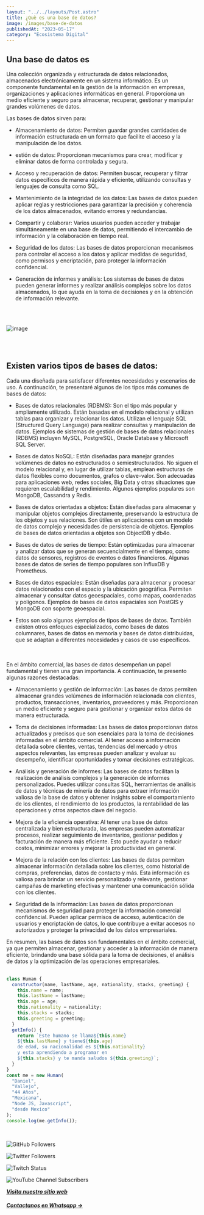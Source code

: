 ```yaml
---
layout: "../../layouts/Post.astro"
title: ¿Què es una base de datos?
image: /images/base-de-datos
publishedAt: "2023-05-17"
category: "Ecosistema Digital"
---
```


## Una base de datos es

Una colección organizada y estructurada de datos relacionados, almacenados electrónicamente en un sistema informático. Es un componente fundamental en la gestión de la información en empresas, organizaciones y aplicaciones informáticas en general. Proporciona un medio eficiente y seguro para almacenar, recuperar, gestionar y manipular grandes volúmenes de datos.

Las bases de datos sirven para:

- Almacenamiento de datos: Permiten guardar grandes cantidades de información estructurada en un formato que facilite el acceso y la manipulación de los datos.

- estión de datos: Proporcionan mecanismos para crear, modificar y eliminar datos de forma controlada y segura.

- Acceso y recuperación de datos: Permiten buscar, recuperar y filtrar datos específicos de manera rápida y eficiente, utilizando consultas y lenguajes de consulta como SQL.

- Mantenimiento de la integridad de los datos: Las bases de datos pueden aplicar reglas y restricciones para garantizar la precisión y coherencia de los datos almacenados, evitando errores y redundancias.

- Compartir y colaborar: Varios usuarios pueden acceder y trabajar simultáneamente en una base de datos, permitiendo el intercambio de información y la colaboración en tiempo real.

- Seguridad de los datos: Las bases de datos proporcionan mecanismos para controlar el acceso a los datos y aplicar medidas de seguridad, como permisos y encriptación, para proteger la información confidencial.

- Generación de informes y análisis: Los sistemas de bases de datos pueden generar informes y realizar análisis complejos sobre los datos almacenados, lo que ayuda en la toma de decisiones y en la obtención de información relevante.

<br>
<br>

![image](https://images.pexels.com/photos/3970328/pexels-photo-3970328.jpeg?auto=compress&cs=tinysrgb&w=1260&h=750&dpr=1)

<br>
<br>

## Existen varios tipos de bases de datos:

Cada una diseñada para satisfacer diferentes necesidades y escenarios de uso. A continuación, te presentaré algunos de los tipos más comunes de bases de datos:

- Bases de datos relacionales (RDBMS): Son el tipo más popular y ampliamente utilizado. Están basadas en el modelo relacional y utilizan tablas para organizar y relacionar los datos. Utilizan el lenguaje SQL (Structured Query Language) para realizar consultas y manipulación de datos. Ejemplos de sistemas de gestión de bases de datos relacionales (RDBMS) incluyen MySQL, PostgreSQL, Oracle Database y Microsoft SQL Server.

- Bases de datos NoSQL: Están diseñadas para manejar grandes volúmenes de datos no estructurados o semiestructurados. No siguen el modelo relacional y, en lugar de utilizar tablas, emplean estructuras de datos flexibles como documentos, grafos o clave-valor. Son adecuadas para aplicaciones web, redes sociales, Big Data y otras situaciones que requieren escalabilidad y rendimiento. Algunos ejemplos populares son MongoDB, Cassandra y Redis.

- Bases de datos orientadas a objetos: Están diseñadas para almacenar y manipular objetos complejos directamente, preservando la estructura de los objetos y sus relaciones. Son útiles en aplicaciones con un modelo de datos complejo y necesidades de persistencia de objetos. Ejemplos de bases de datos orientadas a objetos son ObjectDB y db4o.

- Bases de datos de series de tiempo: Están optimizadas para almacenar y analizar datos que se generan secuencialmente en el tiempo, como datos de sensores, registros de eventos o datos financieros. Algunas bases de datos de series de tiempo populares son InfluxDB y Prometheus.

- Bases de datos espaciales: Están diseñadas para almacenar y procesar datos relacionados con el espacio y la ubicación geográfica. Permiten almacenar y consultar datos geoespaciales, como mapas, coordenadas y polígonos. Ejemplos de bases de datos espaciales son PostGIS y MongoDB con soporte geoespacial.

- Estos son solo algunos ejemplos de tipos de bases de datos. También existen otros enfoques especializados, como bases de datos columnares, bases de datos en memoria y bases de datos distribuidas, que se adaptan a diferentes necesidades y casos de uso específicos.

<br>
<br>
En el ámbito comercial, las bases de datos desempeñan un papel fundamental y tienen una gran importancia. A continuación, te presento algunas razones destacadas:

- Almacenamiento y gestión de información: Las bases de datos permiten almacenar grandes volúmenes de información relacionada con clientes, productos, transacciones, inventarios, proveedores y más. Proporcionan un medio eficiente y seguro para gestionar y organizar estos datos de manera estructurada.

- Toma de decisiones informadas: Las bases de datos proporcionan datos actualizados y precisos que son esenciales para la toma de decisiones informadas en el ámbito comercial. Al tener acceso a información detallada sobre clientes, ventas, tendencias del mercado y otros aspectos relevantes, las empresas pueden analizar y evaluar su desempeño, identificar oportunidades y tomar decisiones estratégicas.

- Análisis y generación de informes: Las bases de datos facilitan la realización de análisis complejos y la generación de informes personalizados. Puedes utilizar consultas SQL, herramientas de análisis de datos y técnicas de minería de datos para extraer información valiosa de la base de datos y obtener insights sobre el comportamiento de los clientes, el rendimiento de los productos, la rentabilidad de las operaciones y otros aspectos clave del negocio.

- Mejora de la eficiencia operativa: Al tener una base de datos centralizada y bien estructurada, las empresas pueden automatizar procesos, realizar seguimiento de inventarios, gestionar pedidos y facturación de manera más eficiente. Esto puede ayudar a reducir costos, minimizar errores y mejorar la productividad en general.

- Mejora de la relación con los clientes: Las bases de datos permiten almacenar información detallada sobre los clientes, como historial de compras, preferencias, datos de contacto y más. Esta información es valiosa para brindar un servicio personalizado y relevante, gestionar campañas de marketing efectivas y mantener una comunicación sólida con los clientes.

- Seguridad de la información: Las bases de datos proporcionan mecanismos de seguridad para proteger la información comercial confidencial. Pueden aplicar permisos de acceso, autenticación de usuarios y encriptación de datos, lo que contribuye a evitar accesos no autorizados y proteger la privacidad de los datos empresariales.

En resumen, las bases de datos son fundamentales en el ámbito comercial, ya que permiten almacenar, gestionar y acceder a la información de manera eficiente, brindando una base sólida para la toma de decisiones, el análisis de datos y la optimización de las operaciones empresariales.
<br>
<br>

```js
class Human {
  constructor(name, lastName, age, nationality, stacks, greeting) {
    this.name = name;
    this.lastName = lastName;
    this.age = age;
    this.nationality = nationality;
    this.stacks = stacks;
    this.greeting = greeting;
  }
  getInfo() {
    return `Este humano se llama${this.name}
    ${this.lastName} y tiene${this.age}
    de edad, su nacionalidad es ${this.nationality}
    y esta aprendiendo a programar en 
    ${this.stacks} y te manda saludos ${this.greeting}`;
  }
}
const me = new Human(
  "Daniel",
  "Vallejo",
  "44 Años",
  "Mexicana",
  "Node JS, Javascript",
  "desde Mexico"
);
console.log(me.getInfo());
```

<br/>

![GitHub Followers](https://img.shields.io/github/followers/DanyVeneno?style=social)

![Twitter Followers](https://img.shields.io/twitter/follow/venenodigital?style=social)

![Twitch Status](https://img.shields.io/twitch/status/yehiibhii?style=social)

![YouTube Channel Subscribers](https://img.shields.io/youtube/channel/subscribers/UC8UhdMAKJX56O2PY8kzBIlw?style=social)

[**_Visita nuestro sitio web_**](https://juanitovenenoestudio.up.railway.app/)

<a
    href="https://wa.me/5610731990?text=Hola%20me%20interesan%20tus%20servicios%20de%20desarrollo%20web"
    id="llamada"
    target="_blank"
      ><h5>Contactanos en Whatsapp →</h5></a>
